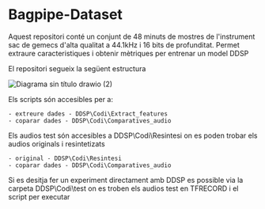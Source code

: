 # Bagpipe-Dataset
Aquest repositori conté un conjunt de 48 minuts de mostres de l'instrument sac de gemecs d'alta qualitat a 44.1kHz i 16 bits de profunditat.
Permet extraure caracteristiques i obtenir mètriques per entrenar un model DDSP

El repositori segueix la següent estructura

![Diagrama sin título drawio (2)](https://github.com/user-attachments/assets/ead7fad5-427b-48eb-937d-2681e8ccd597)

Els scripts són accesibles per a:

    - extreure dades - DDSP\Codi\Extract_features
    - coparar dades - DDSP\Codi\Comparatives_audio

Els audios test són accesibles a DDSP\Codi\Resintesi on es poden trobar els audios originals i resintetizats

    - original - DDSP\Codi\Resintesi
    - coparar dades - DDSP\Codi\Comparatives_audio

Si es desitja fer un experiment directament amb DDSP es possible via la carpeta DDSP\Codi\test on es troben els audios test en TFRECORD i el script per executar
